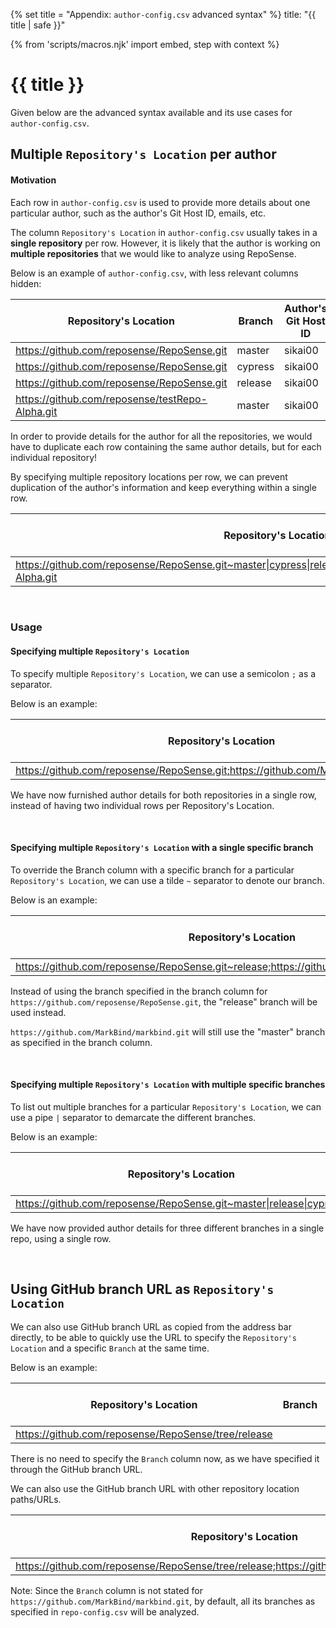{% set title = "Appendix: `author-config.csv` advanced syntax" %}
<frontmatter>
  title: "{{ title | safe }}"
</frontmatter>

{% from 'scripts/macros.njk' import embed, step with context %}

<h1 class="display-4"><md>{{ title }}</md></h1>

<div class="lead">

Given below are the advanced syntax available and its use cases for `author-config.csv`. 
</div>

## Multiple `Repository's Location` per author

#### Motivation
Each row in `author-config.csv` is used to provide more details about one particular author, such as the author's Git Host ID, emails, etc.

The column `Repository's Location` in `author-config.csv` usually takes in a **single repository** per row. However, it is likely that the author is working on **multiple repositories** that we would like to analyze using RepoSense.

Below is an example of `author-config.csv`, with less relevant columns hidden:

| Repository's Location                           | Branch  | Author's Git Host ID | ... Hidden columns    |
|-------------------------------------------------|---------|----------------------|-----------------------|
| https://github.com/reposense/RepoSense.git      | master  | sikai00              | --                    |
| https://github.com/reposense/RepoSense.git      | cypress | sikai00              | --                    |
| https://github.com/reposense/RepoSense.git      | release | sikai00              | --                    |
| https://github.com/reposense/testRepo-Alpha.git | master  | sikai00              | --                    |

In order to provide details for the author for all the repositories, we would have to duplicate each row containing the same author details, but for each individual repository!

By specifying multiple repository locations per row, we can prevent duplication of the author's information and keep everything within a single row. 

| Repository's Location                                                                                                | Branch  | Author's Git Host ID | ... Hidden columns    |
|----------------------------------------------------------------------------------------------------------------------|---------|----------------------|-----------------------|
| https://github.com/reposense/RepoSense.git~master\|cypress\|release;https://github.com/reposense/testRepo-Alpha.git  | master  | sikai00              | --                    |

<br>

### Usage

#### Specifying multiple `Repository's Location`

To specify multiple `Repository's Location`, we can use a semicolon `;` as a separator.

Below is an example:

| Repository's Location                                                               | Branch  | Author's Git Host ID | ... Hidden columns    |
|-------------------------------------------------------------------------------------|---------|----------------------|-----------------------|
| https://github.com/reposense/RepoSense.git;https://github.com/MarkBind/markbind.git | master  | sikai00              | --                    |

We have now furnished author details for both repositories in a single row, instead of having two individual rows per Repository's Location.

<br>

#### Specifying multiple `Repository's Location` with a single specific branch

To override the Branch column with a specific branch for a particular `Repository's Location`, we can use a tilde `~` separator to denote our branch.

Below is an example:

| Repository's Location                                                                       | Branch  | Author's Git Host ID | ... Hidden columns    |
|---------------------------------------------------------------------------------------------|---------|----------------------|-----------------------|
| https://github.com/reposense/RepoSense.git~release;https://github.com/MarkBind/markbind.git | master  | sikai00              | --                    |

Instead of using the branch specified in the branch column for `https://github.com/reposense/RepoSense.git`, the "release" branch will be used instead.

`https://github.com/MarkBind/markbind.git` will still use the "master" branch as specified in the branch column.

<br>

#### Specifying multiple `Repository's Location` with multiple specific branches

To list out multiple branches for a particular `Repository's Location`, we can use a pipe `|` separator to demarcate the different branches.

Below is an example:

| Repository's Location                                                | Branch   | Author's Git Host ID | ... Hidden columns    |
|----------------------------------------------------------------------|----------|----------------------|-----------------------|
| https://github.com/reposense/RepoSense.git~master\|release\|cypress; | master   | sikai00              | --                    |

We have now provided author details for three different branches in a single repo, using a single row.

<br>

<!-- ==================================================================================================== -->

## Using GitHub branch URL as `Repository's Location`

We can also use GitHub branch URL as copied from the address bar directly, to be able to quickly use the URL to specify the `Repository's Location` and a specific `Branch` at the same time.

Below is an example:

| Repository's Location                               | Branch   | Author's Git Host ID | ... Hidden columns    |
|-----------------------------------------------------|----------|----------------------|-----------------------|
| https://github.com/reposense/RepoSense/tree/release |          | sikai00              | --                    |

There is no need to specify the `Branch` column now, as we have specified it through the GitHub branch URL.

We can also use the GitHub branch URL with other repository location paths/URLs.

| Repository's Location                                                                        | Branch   | Author's Git Host ID | ... Hidden columns    |
|----------------------------------------------------------------------------------------------|----------|----------------------|-----------------------|
| https://github.com/reposense/RepoSense/tree/release;https://github.com/MarkBind/markbind.git |          | sikai00              | --                    |

Note: Since the `Branch` column is not stated for `https://github.com/MarkBind/markbind.git`, by default, all its branches as specified in `repo-config.csv` will be analyzed.
